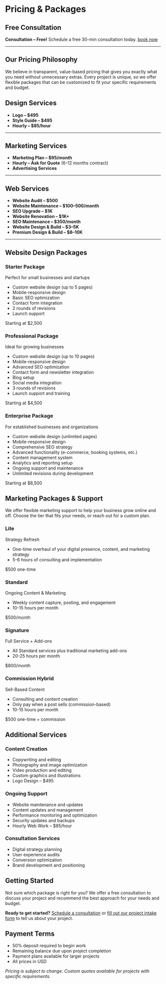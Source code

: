 # Pricing & Packages

## Free Consultation

**Consultation – Free!**
Schedule a free 30-min consultation today.
[book now](#)

---

## Our Pricing Philosophy

We believe in transparent, value-based pricing that gives you exactly what you need without unnecessary extras. Every project is unique, so we offer flexible packages that can be customized to fit your specific requirements and budget.

## Design Services

- **Logo – $495**
- **Style Guide – $495**
- **Hourly – $85/hour**

---

## Marketing Services

- **Marketing Plan – $95/month**
- **Hourly – Ask for Quote** (6–12 months contract)
- **Advertising Services**

---

## Web Services

- **Website Audit – $500**
- **Website Maintenance – $100–500/month**
- **SEO Upgrade – $1K**
- **Website Renovation – $1K+**
- **SEO Maintenance – $350/month**
- **Website Design & Build – $3–5K**
- **Premium Design & Build – $8–10K**

---

## Website Design Packages

<div class="pricing-packages">

<div class="pricing-package">
<h3>Starter Package</h3>
<div class="subtitle">Perfect for small businesses and startups</div>

<ul>
<li>Custom website design (up to 5 pages)</li>
<li>Mobile-responsive design</li>
<li>Basic SEO optimization</li>
<li>Contact form integration</li>
<li>2 rounds of revisions</li>
<li>Launch support</li>
</ul>

<div class="price">Starting at $2,500</div>
</div>

<div class="pricing-package">
<h3>Professional Package</h3>
<div class="subtitle">Ideal for growing businesses</div>

<ul>
<li>Custom website design (up to 10 pages)</li>
<li>Mobile-responsive design</li>
<li>Advanced SEO optimization</li>
<li>Contact form and newsletter integration</li>
<li>Blog setup</li>
<li>Social media integration</li>
<li>3 rounds of revisions</li>
<li>Launch support and training</li>
</ul>

<div class="price">Starting at $4,500</div>
</div>

<div class="pricing-package">
<h3>Enterprise Package</h3>
<div class="subtitle">For established businesses and organizations</div>

<ul>
<li>Custom website design (unlimited pages)</li>
<li>Mobile-responsive design</li>
<li>Comprehensive SEO strategy</li>
<li>Advanced functionality (e-commerce, booking systems, etc.)</li>
<li>Content management system</li>
<li>Analytics and reporting setup</li>
<li>Ongoing support and maintenance</li>
<li>Unlimited revisions during development</li>
</ul>

<div class="price">Starting at $8,500</div>
</div>

</div>

## Marketing Packages & Support

We offer flexible marketing support to help your business grow online and off. Choose the tier that fits your needs, or reach out for a custom plan.

<div class="pricing-packages">

<div class="pricing-package">
<h3>Lite</h3>
<div class="subtitle">Strategy Refresh</div>
<ul>
<li>One-time overhaul of your digital presence, content, and marketing strategy</li>
<li>5-6 hours of consulting and implementation</li>
</ul>
<div class="price">$500 one-time</div>
</div>

<div class="pricing-package">
<h3>Standard</h3>
<div class="subtitle">Ongoing Content & Marketing</div>
<ul>
<li>Weekly content capture, posting, and engagement</li>
<li>10-15 hours per month</li>
</ul>
<div class="price">$500/month</div>
</div>

<div class="pricing-package">
<h3>Signature</h3>
<div class="subtitle">Full Service + Add-ons</div>
<ul>
<li>All Standard services plus traditional marketing add-ons</li>
<li>20-25 hours per month</li>
</ul>
<div class="price">$800/month</div>
</div>

<div class="pricing-package">
<h3>Commission Hybrid</h3>
<div class="subtitle">Sell-Based Content</div>
<ul>
<li>Consulting and content creation</li>
<li>Only pay when a post sells (commission-based)</li>
<li>10-15 hours per month</li>
</ul>
<div class="price">$500 one-time + commission</div>
</div>

</div>

## Additional Services

### Content Creation
- Copywriting and editing
- Photography and image optimization
- Video production and editing
- Custom graphics and illustrations
- Logo Design – $495

### Ongoing Support
- Website maintenance and updates
- Content updates and management
- Performance monitoring and optimization
- Security updates and backups
- Hourly Web Work – $85/hour

### Consultation Services
- Digital strategy planning
- User experience audits
- Conversion optimization
- Brand development and positioning

## Getting Started

Not sure which package is right for you? We offer a free consultation to discuss your project and recommend the best approach for your needs and budget.

**Ready to get started?** [Schedule a consultation](#) or [fill out our project intake form](#) to tell us about your project.

## Payment Terms

- 50% deposit required to begin work
- Remaining balance due upon project completion
- Payment plans available for larger projects
- All prices in USD

*Pricing is subject to change. Custom quotes available for projects with specific requirements.* 